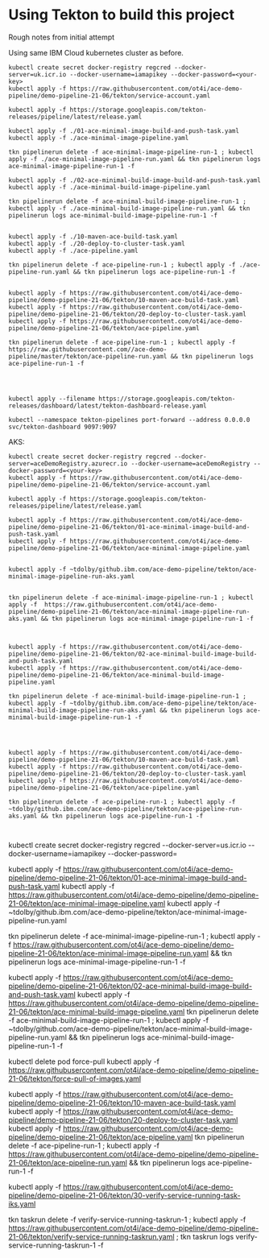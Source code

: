 # Using Tekton to build this project

Rough notes from initial attempt

Using same IBM Cloud kubernetes cluster as before.

```
kubectl create secret docker-registry regcred --docker-server=uk.icr.io --docker-username=iamapikey --docker-password=<your-key>
kubectl apply -f https://raw.githubusercontent.com/ot4i/ace-demo-pipeline/demo-pipeline-21-06/tekton/service-account.yaml

kubectl apply -f https://storage.googleapis.com/tekton-releases/pipeline/latest/release.yaml

kubectl apply -f ./01-ace-minimal-image-build-and-push-task.yaml
kubectl apply -f ./ace-minimal-image-pipeline.yaml

tkn pipelinerun delete -f ace-minimal-image-pipeline-run-1 ; kubectl apply -f ./ace-minimal-image-pipeline-run.yaml && tkn pipelinerun logs ace-minimal-image-pipeline-run-1 -f

kubectl apply -f ./02-ace-minimal-build-image-build-and-push-task.yaml
kubectl apply -f ./ace-minimal-build-image-pipeline.yaml

tkn pipelinerun delete -f ace-minimal-build-image-pipeline-run-1 ; kubectl apply -f ./ace-minimal-build-image-pipeline-run.yaml && tkn pipelinerun logs ace-minimal-build-image-pipeline-run-1 -f


kubectl apply -f ./10-maven-ace-build-task.yaml
kubectl apply -f ./20-deploy-to-cluster-task.yaml
kubectl apply -f ./ace-pipeline.yaml

tkn pipelinerun delete -f ace-pipeline-run-1 ; kubectl apply -f ./ace-pipeline-run.yaml && tkn pipelinerun logs ace-pipeline-run-1 -f


kubectl apply -f https://raw.githubusercontent.com/ot4i/ace-demo-pipeline/demo-pipeline-21-06/tekton/10-maven-ace-build-task.yaml
kubectl apply -f https://raw.githubusercontent.com/ot4i/ace-demo-pipeline/demo-pipeline-21-06/tekton/20-deploy-to-cluster-task.yaml
kubectl apply -f https://raw.githubusercontent.com/ot4i/ace-demo-pipeline/demo-pipeline-21-06/tekton/ace-pipeline.yaml

tkn pipelinerun delete -f ace-pipeline-run-1 ; kubectl apply -f https://raw.githubusercontent.com//ace-demo-pipeline/master/tekton/ace-pipeline-run.yaml && tkn pipelinerun logs ace-pipeline-run-1 -f




kubectl apply --filename https://storage.googleapis.com/tekton-releases/dashboard/latest/tekton-dashboard-release.yaml

kubectl --namespace tekton-pipelines port-forward --address 0.0.0.0 svc/tekton-dashboard 9097:9097

```

AKS:
```
kubectl create secret docker-registry regcred --docker-server=aceDemoRegistry.azurecr.io --docker-username=aceDemoRegistry --docker-password=<your-key>
kubectl apply -f https://raw.githubusercontent.com/ot4i/ace-demo-pipeline/demo-pipeline-21-06/tekton/service-account.yaml

kubectl apply -f https://storage.googleapis.com/tekton-releases/pipeline/latest/release.yaml

kubectl apply -f https://raw.githubusercontent.com/ot4i/ace-demo-pipeline/demo-pipeline-21-06/tekton/01-ace-minimal-image-build-and-push-task.yaml
kubectl apply -f https://raw.githubusercontent.com/ot4i/ace-demo-pipeline/demo-pipeline-21-06/tekton/ace-minimal-image-pipeline.yaml


kubectl apply -f ~tdolby/github.ibm.com/ace-demo-pipeline/tekton/ace-minimal-image-pipeline-run-aks.yaml


tkn pipelinerun delete -f ace-minimal-image-pipeline-run-1 ; kubectl apply -f  https://raw.githubusercontent.com/ot4i/ace-demo-pipeline/demo-pipeline-21-06/tekton/ace-minimal-image-pipeline-run-aks.yaml && tkn pipelinerun logs ace-minimal-image-pipeline-run-1 -f



kubectl apply -f https://raw.githubusercontent.com/ot4i/ace-demo-pipeline/demo-pipeline-21-06/tekton/02-ace-minimal-build-image-build-and-push-task.yaml
kubectl apply -f https://raw.githubusercontent.com/ot4i/ace-demo-pipeline/demo-pipeline-21-06/tekton/ace-minimal-build-image-pipeline.yaml

tkn pipelinerun delete -f ace-minimal-build-image-pipeline-run-1 ; kubectl apply -f ~tdolby/github.ibm.com/ace-demo-pipeline/tekton/ace-minimal-build-image-pipeline-run-aks.yaml && tkn pipelinerun logs ace-minimal-build-image-pipeline-run-1 -f




kubectl apply -f https://raw.githubusercontent.com/ot4i/ace-demo-pipeline/demo-pipeline-21-06/tekton/10-maven-ace-build-task.yaml
kubectl apply -f https://raw.githubusercontent.com/ot4i/ace-demo-pipeline/demo-pipeline-21-06/tekton/20-deploy-to-cluster-task.yaml
kubectl apply -f https://raw.githubusercontent.com/ot4i/ace-demo-pipeline/demo-pipeline-21-06/tekton/ace-pipeline.yaml

tkn pipelinerun delete -f ace-pipeline-run-1 ; kubectl apply -f ~tdolby/github.ibm.com/ace-demo-pipeline/tekton/ace-pipeline-run-aks.yaml && tkn pipelinerun logs ace-pipeline-run-1 -f



```

kubectl create secret docker-registry regcred --docker-server=us.icr.io --docker-username=iamapikey --docker-password=<your-key>

kubectl apply -f https://raw.githubusercontent.com/ot4i/ace-demo-pipeline/demo-pipeline-21-06/tekton/01-ace-minimal-image-build-and-push-task.yaml
kubectl apply -f https://raw.githubusercontent.com/ot4i/ace-demo-pipeline/demo-pipeline-21-06/tekton/ace-minimal-image-pipeline.yaml
kubectl apply -f ~tdolby/github.ibm.com/ace-demo-pipeline/tekton/ace-minimal-image-pipeline-run.yaml

tkn pipelinerun delete -f ace-minimal-image-pipeline-run-1 ; kubectl apply -f  https://raw.githubusercontent.com/ot4i/ace-demo-pipeline/demo-pipeline-21-06/tekton/ace-minimal-image-pipeline-run.yaml && tkn pipelinerun logs ace-minimal-image-pipeline-run-1 -f

kubectl apply -f https://raw.githubusercontent.com/ot4i/ace-demo-pipeline/demo-pipeline-21-06/tekton/02-ace-minimal-build-image-build-and-push-task.yaml
kubectl apply -f https://raw.githubusercontent.com/ot4i/ace-demo-pipeline/demo-pipeline-21-06/tekton/ace-minimal-build-image-pipeline.yaml
tkn pipelinerun delete -f ace-minimal-build-image-pipeline-run-1 ; kubectl apply -f ~tdolby/github.com/ace-demo-pipeline/tekton/ace-minimal-build-image-pipeline-run.yaml && tkn pipelinerun logs ace-minimal-build-image-pipeline-run-1 -f

kubectl delete pod force-pull
kubectl apply -f https://raw.githubusercontent.com/ot4i/ace-demo-pipeline/demo-pipeline-21-06/tekton/force-pull-of-images.yaml

kubectl apply -f https://raw.githubusercontent.com/ot4i/ace-demo-pipeline/demo-pipeline-21-06/tekton/10-maven-ace-build-task.yaml
kubectl apply -f https://raw.githubusercontent.com/ot4i/ace-demo-pipeline/demo-pipeline-21-06/tekton/20-deploy-to-cluster-task.yaml
kubectl apply -f https://raw.githubusercontent.com/ot4i/ace-demo-pipeline/demo-pipeline-21-06/tekton/ace-pipeline.yaml
tkn pipelinerun delete -f ace-pipeline-run-1 ; kubectl apply -f https://raw.githubusercontent.com/ot4i/ace-demo-pipeline/demo-pipeline-21-06/tekton/ace-pipeline-run.yaml && tkn pipelinerun logs ace-pipeline-run-1 -f


kubectl apply -f https://raw.githubusercontent.com/ot4i/ace-demo-pipeline/demo-pipeline-21-06/tekton/30-verify-service-running-task-iks.yaml

tkn taskrun delete -f verify-service-running-taskrun-1 ; kubectl apply -f https://raw.githubusercontent.com/ot4i/ace-demo-pipeline/demo-pipeline-21-06/tekton/verify-service-running-taskrun.yaml ; tkn taskrun logs verify-service-running-taskrun-1 -f
